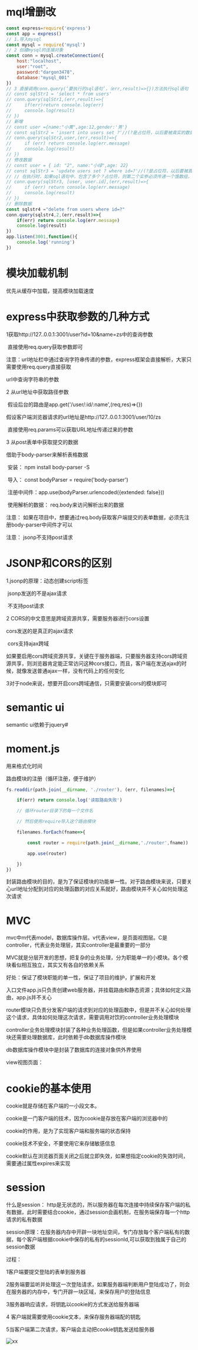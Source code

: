 # mql增删改

```js
const express=require('express')
const app = express()
// 1.导入mysql
const mysql = require('mysql')
// 2 创建mysql的连接对象
const conn = mysql.createConnection({
    host:"localhost",
    user:"root",
    password:"dargon3478",
    database:"mysql_001"
})
// 3 直接调用conn.query(‘要执行的sql语句’，（err,result)=>{})方法执行sql语句
// const sqlStr1 = 'select * from users'
// conn.query(sqlStr1,(err,result)=>{
//     if(err)return console.log(err)
//     console.log(result)
// })
// 新增
// const user ={name:"小黄",age:12,gender:'男'}
// const sqlStr2 = 'insert into users set ?'//(?是占位符，以后要被真实的数据替换,这种语句仅限制在node环境下的mql使用)
// conn.query(sqlStr2,user,(err,result)=>{
//     if (err) return console.log(err.message)
//     console.log(result)
// })
// 修改数据
// const user = { id: "2", name:"小绿",age: 22}
// const sqlStr3 = 'update users set ? where id=?'//(?是占位符，以后要被真实的数据替换,这种语句仅限制在node环境下的mql使用)
// // 在执行时，如果sql语句中，包含了多个？占位符，则第二个实参必须传递一个饿数组，数组中的每一项，都要和sql语句中的？对应上
// conn.query(sqlStr3, [user, user.id],(err,result)=>{
//     if (err) return console.log(err.message)
//     console.log(result)
// })
// 删除数据
const sqlstr4 ="delete from users where id=?"
conn.query(sqlstr4,2,(err,result)=>{
    if(err) return console.log(err.message)
    console.log(result)
})
app.listen(3001,function(){
    console.log('running')
})
```

# 模块加载机制

优先从缓存中加载，提高模块加载速度

# express中获取参数的几种方式

1获取http://127..0.0.1:3001/user?id=10&name=zs中的查询参数

​    直接使用req.query获取参数即可

​     注意：url地址栏中通过查询字符串传递的参数，express框架会直接解析，大家只需要使用req.query直接获取

url中查询字符串的参数

2 从url地址中获取路径参数

​    假设后台的路由是app.get('/user/:id/:name',(req,res)=>{})

   假设客户端浏览器请求的url地址是http://127..0.0.1:3001/user/10/zs

​    直接使用req.params可以获取URL地址传递过来的参数

3 从post表单中获取提交的数据

   借助于body-parser来解析表格数据

​     安装： npm install body-parser -S

​      导入： const bodyParser = require('body-parser')

​     注册中间件：app.use(bodyParser.urlencoded({extended: false}))

​    使用解析的数据： req.body来访问解析出来的数据

注意： 如果在项目中，想要通过req.body获取客户端提交的表单数据，必须先注册body-parser中间件才可以

注意： jsonp不支持post请求

# JSONP和CORS的区别

1.jsonp的原理：动态创建script标签

​     jsonp发送的不是ajax请求

​    不支持post请求

2 CORS的中文意思是跨域资源共享，需要服务器进行cors设置

   cors发送的是真正的ajax请求

​    cors支持ajax跨域

​    如果要启用cors跨域资源共享，关键在于服务器端，只要服务器支持cors跨域资源共享，则浏览器肯定能正常访问这种cors接口，而且，客户端在发送ajax的时候，就像发送普通ajax一样，没有代码上的任何变化

3对于node来说，想要开启cors跨域通信，只需要安装cors的模块即可

# semantic ui

semantic ui依赖于jquery#

# moment.js

用来格式化时间

路由模块的注册（循环注册，便于维护）

```js
fs.readdir(path.join(__dirname, './router'), (err, filenames)=>{

    if(err) return console.log('读取路由失败')

    // 循环router目录下的每一个文件名

    // 然后使用require导入这个路由模块

    filenames.forEach(fname=>{

        const router = require(path.join(__dirname,'./router',fname))

        app.use(router)

    })
})
```



封装路由模块的目的，是为了保证模块的功能单一性。对于路由模块来说，只要关心url地址分配到对应的处理函数的对应关系就好，路由模块并不关心如何处理这次请求

# MVC

mvc中m代表model，数据库操作层。v代表view，是页面视图层。C是controller，代表业务处理层，其实controller是最重要的一部分

MVC就是分层开发的思想，把复杂的业务处理，分为职能单一的小模块。各个模块看似相互独立，其实又有各自的依赖关系

好处：保证了模块职能的单一性，保证了项目的维护，扩展和开发

入口文件app.js只负责创建web服务器，并挂载路由和静态资源；具体如何定义路由，app.js并不关心

router模块只负责分发客户端的请求到对应的处理函数中，但是并不关心如何处理这个请求，具体如何处理这次请求，需要调用对饮的controller业务处理模块

controller业务处理模块封装了各种业务处理函数，但是如果controller业务处理模块还需要处理数据库，此时依赖于db数据库操作模块

db数据库操作模块中是封装了数据库的连接对象供外界使用

view视图页面：

# cookie的基本使用

cookie就是存储在客户端的一小段文本。

cookie是一门客户端的技术，因为cookie是存放在客户端的浏览器中的

cookie的作用，是为了实现客户端和服务端的状态保持

cookie技术不安全，不要使用它来存储敏感信息

cookie默认在浏览器页面关闭之后就立即失效，如果想指定cookie的失效时间，需要通过属性expires来实现

# session

什么是session： http是无状态的，所以服务器在每次连接中持续保存客户端的私有数据，此时需要结合cookie，通过session会画机制，在服务端保存每一个http请求的私有数据

session原理：在服务器内存中开辟一块地址空间，专门存放每个客户端私有的数据，每个客户端根据cookie中保存的私有的sessionId,可以获取到独属于自己的session数据

过程： 

1客户端要提交登陆的表单到服务器

2服务端要监听并处理这一次登陆请求，如果服务器端判断用户登陆成功了，则会在服务器的内存中，专门开辟一块区域，来保存用户的登陆信息

3服务器响应请求，将钥匙以cookie的方式发送给服务器端

4 客户端就需要使用cookie文本，来保存服务器端配的钥匙

5当客户端第二次请求，客户端会主动把cookie钥匙发送给服务器

![xx](images/xx.jpg)